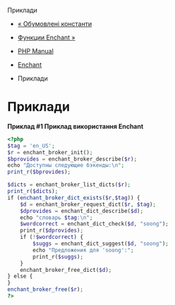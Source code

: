 Приклади

-   [« Обумовлені константи](enchant.constants.md)
    
-   [Функции Enchant »](ref.enchant.md)
    
-   [PHP Manual](index.md)
    
-   [Enchant](book.enchant.md)
    
-   Приклади
    

# Приклади

**Приклад #1 Приклад використання Enchant**

```php
<?php
$tag = 'en_US';
$r = enchant_broker_init();
$bprovides = enchant_broker_describe($r);
echo "Доступны следующие бэкенды:\n";
print_r($bprovides);

$dicts = enchant_broker_list_dicts($r);
print_r($dicts);
if (enchant_broker_dict_exists($r,$tag)) {
    $d = enchant_broker_request_dict($r, $tag);
    $dprovides = enchant_dict_describe($d);
    echo "словарь $tag:\n";
    $wordcorrect = enchant_dict_check($d, "soong");
    print_r($dprovides);
    if (!$wordcorrect) {
        $suggs = enchant_dict_suggest($d, "soong");
        echo "Предложения для 'soong':";
        print_r($suggs);
    }
    enchant_broker_free_dict($d);
} else {
}
enchant_broker_free($r);
?>
```